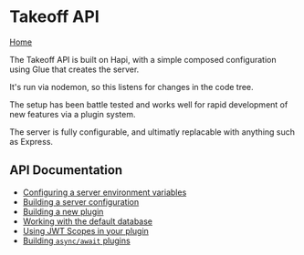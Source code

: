 # Takeoff API

[Home](../README.md)

The Takeoff API is built on Hapi, with a simple composed configuration using Glue that creates the server.

It's run via nodemon, so this listens for changes in the code tree.

The setup has been battle tested and works well for rapid development of new features via a plugin system.

The server is fully configurable, and ultimatly replacable with anything such as Express.

## API Documentation

* [Configuring a server environment variables](docs/using-env-file.md)
* [Building a server configuration](docs/building-a-server-configuration.md)
* [Building a new plugin](docs/building-a-new-plugin.md)
* [Working with the default database](docs/working-with-the-database.md)
* [Using JWT Scopes in your plugin](docs/using-jwt-scopes.md)
* [Building `async/await` plugins](docs/building-async-await-plugins.md)
